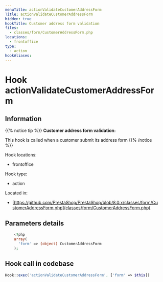 ```yaml
---
menuTitle: actionValidateCustomerAddressForm
Title: actionValidateCustomerAddressForm
hidden: true
hookTitle: Customer address form validation
files:
  - classes/form/CustomerAddressForm.php
locations:
  - frontoffice
type:
  - action
hookAliases:
---
```


# Hook actionValidateCustomerAddressForm

## Information

{{% notice tip %}}
**Customer address form validation:** 

This hook is called when a customer submit its address form
{{% /notice %}}

Hook locations: 
  - frontoffice

Hook type: 
  - action

Located in: 
  - [https://github.com/PrestaShop/PrestaShop/blob/8.0.x/classes/form/CustomerAddressForm.php](classes/form/CustomerAddressForm.php)

## Parameters details

```php
    <?php
    array(
      'form' => (object) CustomerAddressForm
    );
```

## Hook call in codebase

```php
Hook::exec('actionValidateCustomerAddressForm', ['form' => $this])
```